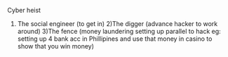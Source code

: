 
Cyber heist
1) The social engineer (to get in)
2)The digger (advance hacker to work around)
3)The fence (money laundering setting up parallel to hack eg: setting up 4 bank acc in Phillipines and use that money in casino to show that you win money)
